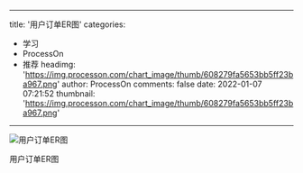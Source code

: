
---
title: '用户订单ER图'
categories: 
 - 学习
 - ProcessOn
 - 推荐
headimg: 'https://img.processon.com/chart_image/thumb/608279fa5653bb5ff23ba967.png'
author: ProcessOn
comments: false
date: 2022-01-07 07:21:52
thumbnail: 'https://img.processon.com/chart_image/thumb/608279fa5653bb5ff23ba967.png'
---

<div>   
<img class="thumb" alt="用户订单ER图" src="https://img.processon.com/chart_image/thumb/608279fa5653bb5ff23ba967.png" referrerpolicy="no-referrer">
<p>用户订单ER图</p>  
</div>
            